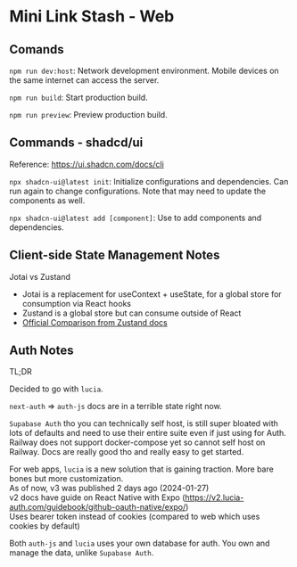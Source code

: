 # Mini Link Stash - Web

## Comands

`npm run dev:host`: Network development environment. Mobile devices on the same internet can access the server.

`npm run build`: Start production build.

`npm run preview`: Preview production build.

## Commands - shadcd/ui

Reference: <https://ui.shadcn.com/docs/cli>

`npx shadcn-ui@latest init`: Initialize configurations and dependencies. Can run again to change configurations. Note that may need to update the components as well.

`npx shadcn-ui@latest add [component]`: Use to add components and dependencies.

## Client-side State Management Notes

Jotai vs Zustand

- Jotai is a replacement for useContext + useState, for a global store for consumption via React hooks
- Zustand is a global store but can consume outside of React
- [Official Comparison from Zustand docs](https://docs.pmnd.rs/zustand/getting-started/comparison#jotai)

## Auth Notes

TL;DR

Decided to go with `lucia`.

`next-auth` => `auth-js` docs are in a terrible state right now.

`Supabase Auth` tho you can technically self host, is still super bloated with lots of defaults and need to use their entire suite even if just using for Auth. Railway does not support docker-compose yet so cannot self host on Railway. Docs are really good tho and really easy to get started.

For web apps, `lucia` is a new solution that is gaining traction. More bare bones but more customization.  
As of now, v3 was published 2 days ago (2024-01-27)  
v2 docs have guide on React Native with Expo (https://v2.lucia-auth.com/guidebook/github-oauth-native/expo/)  
Uses bearer token instead of cookies (compared to web which uses cookies by default)  

Both `auth-js` and `lucia` uses your own database for auth. You own and manage the data, unlike `Supabase Auth`.
